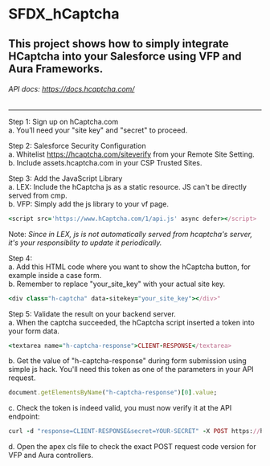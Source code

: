 # SFDX_hCaptcha
## This project shows how to simply integrate HCaptcha into your Salesforce using VFP and Aura Frameworks.

###### API docs: https://docs.hcaptcha.com/ <br/>

*******************************************************************************************************
 Step 1: Sign up on hCaptcha.com <br/>
  a. You’ll need your "site key" and "secret" to proceed.

 Step 2: Salesforce Security Configuration <br/>
  a. Whitelist https://hcaptcha.com/siteverify from your Remote Site Setting. <br/>
  b. Include assets.hcaptcha.com in your CSP Trusted Sites.

 Step 3: Add the JavaScript Library <br/>
  a. LEX: Include the hCaptcha js as a static resource. JS can't be directly served from cmp. <br/>
  b. VFP: Simply add the js library to your vf page.<br/>

 ```ruby
 <script src='https://www.hCaptcha.com/1/api.js' async defer></script>
  ```
Note: *Since in LEX, js is not automatically served from hcaptcha's server, it's your responsiblity to update it periodically.*

 Step 4: <br/>
 a. Add this HTML code where you want to show the hCaptcha button, for example inside a case form. <br/>
 b. Remember to replace "your_site_key" with your actual site key. <br/>
 
 ```ruby
 <div class="h-captcha" data-sitekey="your_site_key"></div>"
 ```
 
 Step 5: Validate the result on your backend server. <br/>
 a. When the captcha succeeded, the hCaptcha script inserted a token into your form data.
  ```ruby
 <textarea name="h-captcha-response">CLIENT-RESPONSE</textarea>
  ```
 b. Get the value of "h-captcha-response" during form submission using simple js hack. You'll need this token as one of the parameters in your API request.
  ```ruby
  document.getElementsByName("h-captcha-response")[0].value;
   ```
 c. Check the token is indeed valid, you must now verify it at the API endpoint:
  ```ruby
 curl -d "response=CLIENT-RESPONSE&secret=YOUR-SECRET" -X POST https://hcaptcha.com/siteverify
  ```
  d. Open the apex cls file to check the exact POST request code version for VFP and Aura controllers.
